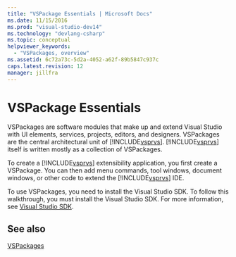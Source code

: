 ```yaml
---
title: "VSPackage Essentials | Microsoft Docs"
ms.date: 11/15/2016
ms.prod: "visual-studio-dev14"
ms.technology: "devlang-csharp"
ms.topic: conceptual
helpviewer_keywords: 
  - "VSPackages, overview"
ms.assetid: 6c72a73c-5d2a-4052-a62f-89b5847c937c
caps.latest.revision: 12
manager: jillfra
---
```

# VSPackage Essentials
VSPackages are software modules that make up and extend Visual Studio with UI elements, services, projects, editors, and designers. VSPackages are the central architectural unit of [!INCLUDE[vsprvs](../includes/vsprvs-md.md)]. [!INCLUDE[vsprvs](../includes/vsprvs-md.md)] itself is written mostly as a collection of VSPackages.  
  
 To create a [!INCLUDE[vsprvs](../includes/vsprvs-md.md)] extensibility application, you first create a VSPackage. You can then add menu commands, tool windows, document windows, or other code to extend the [!INCLUDE[vsprvs](../includes/vsprvs-md.md)] IDE.  
  
 To use VSPackages, you need to install the Visual Studio SDK. To follow this walkthrough, you must install the Visual Studio SDK. For more information, see [Visual Studio SDK](../extensibility/visual-studio-sdk.md).  
  
## See also  
 [VSPackages](../extensibility/internals/vspackages.md)